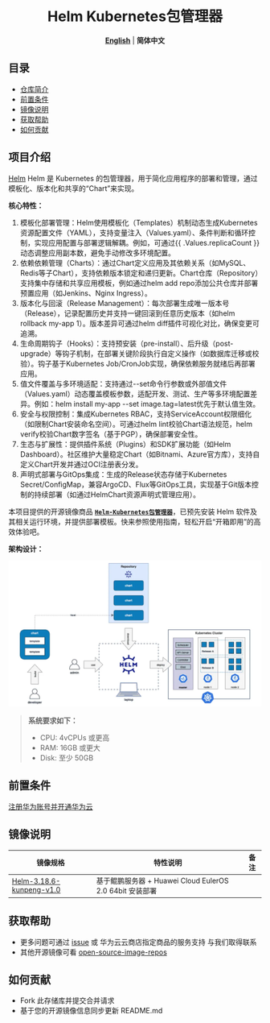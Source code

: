 <p align="center">
  <h1 align="center">Helm Kubernetes包管理器</h1>
  <p align="center">
    <a href="README.md"><strong>English</strong></a> | <strong>简体中文</strong>
  </p>
</p>

## 目录

- [仓库简介](#项目介绍)
- [前置条件](#前置条件)
- [镜像说明](#镜像说明)
- [获取帮助](#获取帮助)
- [如何贡献](#如何贡献)

## 项目介绍
‌[Helm‌](https://github.com/helm/helm) Helm 是 Kubernetes 的包管理器，用于简化应用程序的部署和管理，通过模板化、版本化和共享的“Chart”来实现。

**核心特性：**
1. 模板化部署管理：Helm使用模板化（Templates）机制动态生成Kubernetes资源配置文件（YAML），支持变量注入（Values.yaml）、条件判断和循环控制，实现应用配置与部署逻辑解耦。例如，可通过{{ .Values.replicaCount }}动态调整应用副本数，避免手动修改多环境配置。
2. 依赖依赖管理（Charts）：通过Chart定义应用及其依赖关系（如MySQL、Redis等子Chart），支持依赖版本锁定和递归更新。Chart仓库（Repository）支持集中存储和共享应用模板，例如通过helm add repo添加公共仓库并部署预置应用（如Jenkins、Nginx Ingress）。
3. 版本化与回滚（Release Management）：每次部署生成唯一版本号（Release），记录配置历史并支持一键回滚到任意历史版本（如helm rollback my-app 1）。版本差异可通过helm diff插件可视化对比，确保变更可追溯。
4. 生命周期钩子（Hooks）：支持预安装（pre-install）、后升级（post-upgrade）等钩子机制，在部署关键阶段执行自定义操作（如数据库迁移或校验）。钩子基于Kubernetes Job/CronJob实现，确保依赖服务就绪后再部署应用。
5. 值文件覆盖与多环境适配：支持通过--set命令行参数或外部值文件（Values.yaml）动态覆盖模板参数，适配开发、测试、生产等多环境配置差异。例如：helm install my-app --set image.tag=latest优先于默认值生效。
6. 安全与权限控制：集成Kubernetes RBAC，支持ServiceAccount权限细化（如限制Chart安装命名空间）。可通过helm lint校验Chart语法规范，helm verify校验Chart数字签名（基于PGP），确保部署安全性。
7. 生态与扩展性：提供插件系统（Plugins）和SDK扩展功能（如Helm Dashboard）。社区维护大量稳定Chart（如Bitnami、Azure官方库），支持自定义Chart开发并通过OCI注册表分发。
8. 声明式部署与GitOps集成：生成的Release状态存储于Kubernetes Secret/ConfigMap，兼容ArgoCD、Flux等GitOps工具，实现基于Git版本控制的持续部署（如通过HelmChart资源声明式管理应用）。

本项目提供的开源镜像商品 [**`Helm-Kubernetes包管理器`**]()，已预先安装 Helm 软件及其相关运行环境，并提供部署模板。快来参照使用指南，轻松开启“开箱即用”的高效体验吧。

**架构设计：**

![](./images/img.png)

> **系统要求如下：**
> - CPU: 4vCPUs 或更高
> - RAM: 16GB 或更大
> - Disk: 至少 50GB

## 前置条件
[注册华为账号并开通华为云](https://support.huaweicloud.com/usermanual-account/account_id_001.html)

## 镜像说明

| 镜像规格                                                                                                                            | 特性说明 | 备注 |
|---------------------------------------------------------------------------------------------------------------------------------| --- | --- |
| [Helm-3.18.6-kunpeng-v1.0](https://github.com/HuaweiCloudDeveloper/helm-image/tree/Helm-3.18.6-kunpeng-v1.0?tab=readme-ov-file) | 基于鲲鹏服务器 + Huawei Cloud EulerOS 2.0 64bit 安装部署 |  |

## 获取帮助
- 更多问题可通过 [issue](https://github.com/HuaweiCloudDeveloper/helm-image/issues) 或 华为云云商店指定商品的服务支持 与我们取得联系
- 其他开源镜像可看 [open-source-image-repos](https://github.com/HuaweiCloudDeveloper/open-source-image-repos)

## 如何贡献
- Fork 此存储库并提交合并请求
- 基于您的开源镜像信息同步更新 README.md